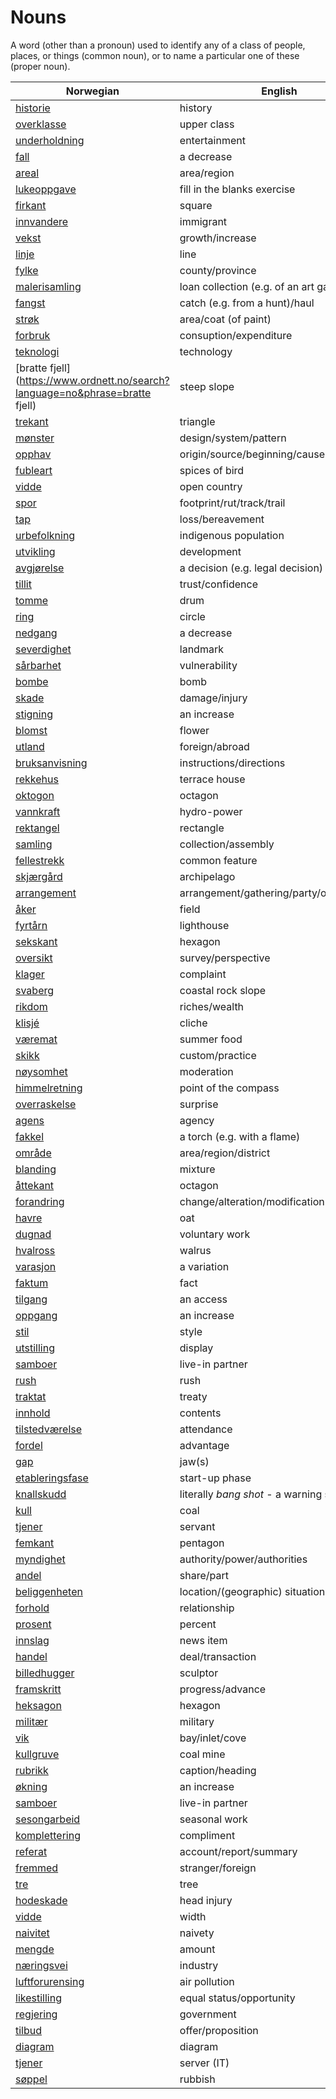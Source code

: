 # Nouns

A word (other than a pronoun) used to identify any of a class of people, places, or things (common noun), or to name a particular one of these (proper noun).

| Norwegian | English | Gender |
| --- | --- | --- |
| [historie](https://www.ordnett.no/search?language=no&phrase=historie) | history | m/f |
| [overklasse](https://www.ordnett.no/search?language=no&phrase=overklasse) | upper class | m |
| [underholdning](https://www.ordnett.no/search?language=no&phrase=underholdning) | entertainment | m |
| [fall](https://www.ordnett.no/search?language=no&phrase=fall) | a decrease | i |
| [areal](https://www.ordnett.no/search?language=no&phrase=areal) | area/region | i |
| [lukeoppgave](https://www.ordnett.no/search?language=no&phrase=lukeoppgave) | fill in the blanks exercise | m |
| [firkant](https://www.ordnett.no/search?language=no&phrase=firkant) | square | m |
| [innvandere](https://www.ordnett.no/search?language=no&phrase=innvandere) | immigrant | m |
| [vekst](https://www.ordnett.no/search?language=no&phrase=vekst) | growth/increase | m |
| [linje](https://www.ordnett.no/search?language=no&phrase=linje) | line | m |
| [fylke](https://www.ordnett.no/search?language=no&phrase=fylke) | county/province | i |
| [malerisamling](https://www.ordnett.no/search?language=no&phrase=malerisamling) | loan collection (e.g. of an art gallery) | m |
| [fangst](https://www.ordnett.no/search?language=no&phrase=fangst) | catch (e.g. from a hunt)/haul | m |
| [strøk](https://www.ordnett.no/search?language=no&phrase=strøk) | area/coat (of paint) | i |
| [forbruk](https://www.ordnett.no/search?language=no&phrase=forbruk) | consuption/expenditure | i |
| [teknologi](https://www.ordnett.no/search?language=no&phrase=teknologi) | technology | m |
| [bratte fjell](https://www.ordnett.no/search?language=no&phrase=bratte fjell) | steep slope | m |
| [trekant](https://www.ordnett.no/search?language=no&phrase=trekant) | triangle | m |
| [mønster](https://www.ordnett.no/search?language=no&phrase=mønster) | design/system/pattern | i |
| [opphav](https://www.ordnett.no/search?language=no&phrase=opphav) | origin/source/beginning/cause | i |
| [fubleart](https://www.ordnett.no/search?language=no&phrase=fubleart) | spices of bird | m/f |
| [vidde](https://www.ordnett.no/search?language=no&phrase=vidde) | open country | m |
| [spor](https://www.ordnett.no/search?language=no&phrase=spor) | footprint/rut/track/trail | i |
| [tap](https://www.ordnett.no/search?language=no&phrase=tap) | loss/bereavement | i |
| [urbefolkning](https://www.ordnett.no/search?language=no&phrase=urbefolkning) | indigenous population | m |
| [utvikling](https://www.ordnett.no/search?language=no&phrase=utvikling) | development | m |
| [avgjørelse](https://www.ordnett.no/search?language=no&phrase=avgjørelse) | a decision (e.g. legal decision) | m |
| [tillit](https://www.ordnett.no/search?language=no&phrase=tillit) | trust/confidence | m |
| [tomme](https://www.ordnett.no/search?language=no&phrase=tomme) | drum | m |
| [ring](https://www.ordnett.no/search?language=no&phrase=ring) | circle | m |
| [nedgang](https://www.ordnett.no/search?language=no&phrase=nedgang) | a decrease | m |
| [severdighet](https://www.ordnett.no/search?language=no&phrase=severdighet) | landmark | m |
| [sårbarhet](https://www.ordnett.no/search?language=no&phrase=sårbarhet) | vulnerability | m |
| [bombe](https://www.ordnett.no/search?language=no&phrase=bombe) | bomb | m |
| [skade](https://www.ordnett.no/search?language=no&phrase=skade) | damage/injury | m |
| [stigning](https://www.ordnett.no/search?language=no&phrase=stigning) | an increase | m |
| [blomst](https://www.ordnett.no/search?language=no&phrase=blomst) | flower | m |
| [utland](https://www.ordnett.no/search?language=no&phrase=utland) | foreign/abroad | m |
| [bruksanvisning](https://www.ordnett.no/search?language=no&phrase=bruksanvisning) | instructions/directions | m |
| [rekkehus](https://www.ordnett.no/search?language=no&phrase=rekkehus) | terrace house | i |
| [oktogon](https://www.ordnett.no/search?language=no&phrase=oktogon) | octagon | m |
| [vannkraft](https://www.ordnett.no/search?language=no&phrase=vannkraft) | hydro-power | m |
| [rektangel](https://www.ordnett.no/search?language=no&phrase=rektangel) | rectangle | i |
| [samling](https://www.ordnett.no/search?language=no&phrase=samling) | collection/assembly | m |
| [fellestrekk](https://www.ordnett.no/search?language=no&phrase=fellestrekk) | common feature | i |
| [skjærgård](https://www.ordnett.no/search?language=no&phrase=skjærgård) | archipelago | m |
| [arrangement](https://www.ordnett.no/search?language=no&phrase=arrangement) | arrangement/gathering/party/organisation | i |
| [åker](https://www.ordnett.no/search?language=no&phrase=åker) | field | m |
| [fyrtårn](https://www.ordnett.no/search?language=no&phrase=fyrtårn) | lighthouse | i |
| [sekskant](https://www.ordnett.no/search?language=no&phrase=sekskant) | hexagon | m |
| [oversikt](https://www.ordnett.no/search?language=no&phrase=oversikt) | survey/perspective | m |
| [klager](https://www.ordnett.no/search?language=no&phrase=klager) | complaint | m |
| [svaberg](https://www.ordnett.no/search?language=no&phrase=svaberg) | coastal rock slope | i |
| [rikdom](https://www.ordnett.no/search?language=no&phrase=rikdom) | riches/wealth | m |
| [klisjé](https://www.ordnett.no/search?language=no&phrase=klisjé) | cliche | m |
| [væremat](https://www.ordnett.no/search?language=no&phrase=væremat) | summer food | m |
| [skikk](https://www.ordnett.no/search?language=no&phrase=skikk) | custom/practice | m |
| [nøysomhet](https://www.ordnett.no/search?language=no&phrase=nøysomhet) | moderation | m |
| [himmelretning](https://www.ordnett.no/search?language=no&phrase=himmelretning) | point of the compass | m |
| [overraskelse](https://www.ordnett.no/search?language=no&phrase=overraskelse) | surprise | m |
| [agens](https://www.ordnett.no/search?language=no&phrase=agens) | agency | m |
| [fakkel](https://www.ordnett.no/search?language=no&phrase=fakkel) | a torch (e.g. with a flame) | m |
| [område](https://www.ordnett.no/search?language=no&phrase=område) | area/region/district | i |
| [blanding](https://www.ordnett.no/search?language=no&phrase=blanding) | mixture | m |
| [åttekant](https://www.ordnett.no/search?language=no&phrase=åttekant) | octagon | m |
| [forandring](https://www.ordnett.no/search?language=no&phrase=forandring) | change/alteration/modification | m |
| [havre](https://www.ordnett.no/search?language=no&phrase=havre) | oat | m |
| [dugnad](https://www.ordnett.no/search?language=no&phrase=dugnad) | voluntary work | m |
| [hvalross](https://www.ordnett.no/search?language=no&phrase=hvalross) | walrus | m |
| [varasjon](https://www.ordnett.no/search?language=no&phrase=varasjon) | a variation | m |
| [faktum](https://www.ordnett.no/search?language=no&phrase=faktum) | fact | i |
| [tilgang](https://www.ordnett.no/search?language=no&phrase=tilgang) | an access | i |
| [oppgang](https://www.ordnett.no/search?language=no&phrase=oppgang) | an increase | m |
| [stil](https://www.ordnett.no/search?language=no&phrase=stil) | style | m |
| [utstilling](https://www.ordnett.no/search?language=no&phrase=utstilling) | display | m |
| [samboer](https://www.ordnett.no/search?language=no&phrase=samboer) | live-in partner | m |
| [rush](https://www.ordnett.no/search?language=no&phrase=rush) | rush | i |
| [traktat](https://www.ordnett.no/search?language=no&phrase=traktat) | treaty | m |
| [innhold](https://www.ordnett.no/search?language=no&phrase=innhold) | contents | i |
| [tilstedværelse](https://www.ordnett.no/search?language=no&phrase=tilstedværelse) | attendance | i |
| [fordel](https://www.ordnett.no/search?language=no&phrase=fordel) | advantage | m |
| [gap](https://www.ordnett.no/search?language=no&phrase=gap) | jaw(s) | m |
| [etableringsfase](https://www.ordnett.no/search?language=no&phrase=etableringsfase) | start-up phase | m |
| [knallskudd](https://www.ordnett.no/search?language=no&phrase=knallskudd) | literally _bang shot_ - a warning shot gun | i |
| [kull](https://www.ordnett.no/search?language=no&phrase=kull) | coal | i |
| [tjener](https://www.ordnett.no/search?language=no&phrase=tjener) | servant | m |
| [femkant](https://www.ordnett.no/search?language=no&phrase=femkant) | pentagon | m |
| [myndighet](https://www.ordnett.no/search?language=no&phrase=myndighet) | authority/power/authorities | m |
| [andel](https://www.ordnett.no/search?language=no&phrase=andel) | share/part | m |
| [beliggenheten](https://www.ordnett.no/search?language=no&phrase=beliggenheten) | location/(geographic) situation | m/f |
| [forhold](https://www.ordnett.no/search?language=no&phrase=forhold) | relationship | i |
| [prosent](https://www.ordnett.no/search?language=no&phrase=prosent) | percent | m |
| [innslag](https://www.ordnett.no/search?language=no&phrase=innslag) | news item | i |
| [handel](https://www.ordnett.no/search?language=no&phrase=handel) | deal/transaction | m |
| [billedhugger](https://www.ordnett.no/search?language=no&phrase=billedhugger) | sculptor | m |
| [framskritt](https://www.ordnett.no/search?language=no&phrase=framskritt) | progress/advance | i |
| [heksagon](https://www.ordnett.no/search?language=no&phrase=heksagon) | hexagon | m |
| [militær](https://www.ordnett.no/search?language=no&phrase=militær) | military | m |
| [vik](https://www.ordnett.no/search?language=no&phrase=vik) | bay/inlet/cove | m |
| [kullgruve](https://www.ordnett.no/search?language=no&phrase=kullgruve) | coal mine | m |
| [rubrikk](https://www.ordnett.no/search?language=no&phrase=rubrikk) | caption/heading | m |
| [økning](https://www.ordnett.no/search?language=no&phrase=økning) | an increase | m |
| [samboer](https://www.ordnett.no/search?language=no&phrase=samboer) | live-in partner | m |
| [sesongarbeid](https://www.ordnett.no/search?language=no&phrase=sesongarbeid) | seasonal work | i |
| [komplettering](https://www.ordnett.no/search?language=no&phrase=komplettering) | compliment | m |
| [referat](https://www.ordnett.no/search?language=no&phrase=referat) | account/report/summary | i |
| [fremmed](https://www.ordnett.no/search?language=no&phrase=fremmed) | stranger/foreign | m |
| [tre](https://www.ordnett.no/search?language=no&phrase=tre) | tree | i |
| [hodeskade](https://www.ordnett.no/search?language=no&phrase=hodeskade) | head injury | m |
| [vidde](https://www.ordnett.no/search?language=no&phrase=vidde) | width | m/f |
| [naivitet](https://www.ordnett.no/search?language=no&phrase=naivitet) | naivety | m |
| [mengde](https://www.ordnett.no/search?language=no&phrase=mengde) | amount | m |
| [næringsvei](https://www.ordnett.no/search?language=no&phrase=næringsvei) | industry | m |
| [luftforurensing](https://www.ordnett.no/search?language=no&phrase=luftforurensing) | air pollution | m |
| [likestilling](https://www.ordnett.no/search?language=no&phrase=likestilling) | equal status/opportunity | m |
| [regjering](https://www.ordnett.no/search?language=no&phrase=regjering) | government | m |
| [tilbud](https://www.ordnett.no/search?language=no&phrase=tilbud) | offer/proposition | i |
| [diagram](https://www.ordnett.no/search?language=no&phrase=diagram) | diagram | i |
| [tjener](https://www.ordnett.no/search?language=no&phrase=tjener) | server (IT) | m |
| [søppel](https://www.ordnett.no/search?language=no&phrase=søppel) | rubbish | i |

